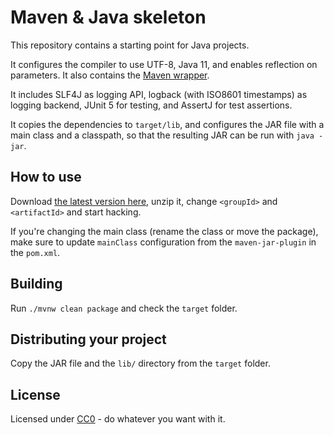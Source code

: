 # Maven & Java skeleton

This repository contains a starting point for Java projects.

It configures the compiler to use UTF-8, Java 11, and enables reflection on parameters. It also contains the
[Maven wrapper](https://github.com/takari/maven-wrapper).

It includes SLF4J as logging API, logback (with ISO8601 timestamps) as logging backend, JUnit 5 for testing, and AssertJ
for test assertions.

It copies the dependencies to `target/lib`, and configures the JAR file with a main class and a classpath, so that the
resulting JAR can be run with `java -jar`.

## How to use

Download [the latest version here](https://github.com/phxql/java-maven-skeleton/archive/master.zip), unzip it,
change `<groupId>` and `<artifactId>` and start hacking.

If you're changing the main class (rename the class or move the package), make sure to update `mainClass` configuration
from the `maven-jar-plugin` in the `pom.xml`.

## Building

Run `./mvnw clean package` and check the `target` folder.

## Distributing your project

Copy the JAR file and the `lib/` directory from the `target` folder.

## License

Licensed under [CC0](https://creativecommons.org/publicdomain/zero/1.0/) - do whatever you want with it.
